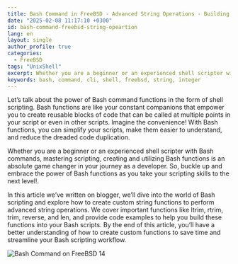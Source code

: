 ```yaml
---
title: Bash Command in FreeBSD - Advanced String Operations - Building Custom Functions
date: "2025-02-08 11:17:10 +0300"
id: bash-command-freebsd-string-opeartion
lang: en
layout: single
author_profile: true
categories:
  - FreeBSD
tags: "UnixShell"
excerpt: Whether you are a beginner or an experienced shell scripter with Bash commands, mastering scripting, creating and utilizing Bash functions is
keywords: bash, command, cli, shell, freebsd, string, integer
---
```


Let’s talk about the power of Bash command functions in the form of shell scripting. Bash functions are like your constant companions that empower you to create reusable blocks of code that can be called at multiple points in your script or even in other scripts. Imagine the convenience! With Bash functions, you can simplify your scripts, make them easier to understand, and reduce the dreaded code duplication.

Whether you are a beginner or an experienced shell scripter with Bash commands, mastering scripting, creating and utilizing Bash functions is an absolute game changer in your journey as a developer. So, buckle up and embrace the power of Bash functions as you take your scripting skills to the next level!.

In this article we’ve written on blogger, we’ll dive into the world of Bash scripting and explore how to create custom string functions to perform advanced string operations. We cover important functions like ltrim, rtrim, trim, reverse, and len, and provide code examples to help you build these functions into your Bash scripts. By the end of this article, you’ll have a better understanding of how to create custom functions to save time and streamline your Bash scripting workflow.

![Bash Command on FreeBSD 14](https://gitflic.ru/project/iwanse1212/unixwinbsd/blob/raw?file=Bash%20Command%20on%20FreeBSD%2014.jpg)





